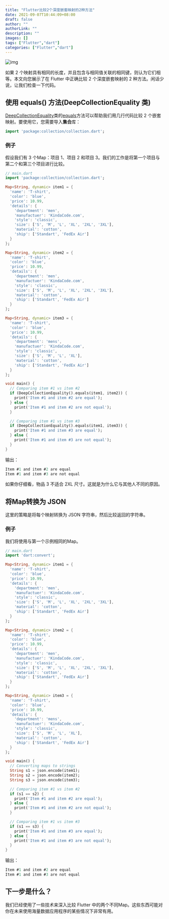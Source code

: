 ```yaml
---
title: "Flutter比较2个深度嵌套映射的2种方法"
date: 2021-09-07T10:44:09+08:00
draft: false
author: ""
authorLink: ""
description: ""
images: []
tags: ["Flutter","dart"]
categories: ["Flutter","dart"]
---
```


![img](https://luckly007.oss-cn-beijing.aliyuncs.com/image/Flutter.jpeg)

如果 2 个映射具有相同的长度，并且包含与相同值关联的相同键，则认为它们相等。本文向您展示了在 Flutter 中正确比较 2 个深度嵌套映射的 2 种方法。闲话少说，让我们检查一下代码。



## 使用 equals() 方法(DeepCollectionEquality 类)

[DeepCollectionEquality](https://api.flutter.dev/flutter/package-collection_collection/DeepCollectionEquality-class.html)类的[equals](https://api.flutter.dev/flutter/package-collection_collection/DeepCollectionEquality/equals.html)方法可以帮助我们用几行代码比较 2 个嵌套映射。要使用它，您需要导入**集合**库：

```dart
import 'package:collection/collection.dart';
```

### **例子**

假设我们有 3 个Map：项目 1、项目 2 和项目 3。我们的工作是将第一个项目与第二个和第三个项目进行比较。

```dart
// main.dart
import 'package:collection/collection.dart';

Map<String, dynamic> item1 = {
  'name': 'T-shirt',
  'color': 'blue',
  'price': 10.99,
  'details': {
    'department': 'men',
    'manufactuer': 'KindaCode.com',
    'style': 'classic',
    'size': ['S', 'M', 'L', 'XL', '2XL', '3XL'],
    'material': 'cotton',
    'ship': ['Standart', 'FedEx Air']
  }
};

Map<String, dynamic> item2 = {
  'name': 'T-shirt',
  'color': 'blue',
  'price': 10.99,
  'details': {
    'department': 'men',
    'manufactuer': 'KindaCode.com',
    'style': 'classic',
    'size': ['S', 'M', 'L', 'XL', '2XL', '3XL'],
    'material': 'cotton',
    'ship': ['Standart', 'FedEx Air']
  }
};

Map<String, dynamic> item3 = {
  'name': 'T-shirt',
  'color': 'blue',
  'price': 10.99,
  'details': {
    'department': 'mens',
    'manufactuer': 'KindaCode.com',
    'style': 'classic',
    'size': ['S', 'M', 'L', 'XL'],
    'material': 'cotton',
    'ship': ['Standart', 'FedEx Air']
  }
};

void main() {
  // Comparing item #1 vs item #2
  if (DeepCollectionEquality().equals(item1, item2)) {
    print('Item #1 and item #2 are equal');
  } else {
    print('Item #1 and item #2 are not equal');
  }

  // Comparing item #1 vs item #3
  if (DeepCollectionEquality().equals(item1, item3)) {
    print('Item #1 and item #3 are equal');
  } else {
    print('Item #1 and item #3 are not equal');
  }
}
```

输出：

```dart
Item #1 and item #2 are equal
Item #1 and item #3 are not equal
```

如果你仔细看，物品 3 不适合 2XL 尺寸。这就是为什么它与其他人不同的原因。

## 将Map转换为 JSON

这里的策略是将每个映射转换为 JSON 字符串，然后比较返回的字符串。

### **例子**

我们将使用与第一个示例相同的Map。

```dart
// main.dart
import 'dart:convert';

Map<String, dynamic> item1 = {
  'name': 'T-shirt',
  'color': 'blue',
  'price': 10.99,
  'details': {
    'department': 'men',
    'manufactuer': 'KindaCode.com',
    'style': 'classic',
    'size': ['S', 'M', 'L', 'XL', '2XL', '3XL'],
    'material': 'cotton',
    'ship': ['Standart', 'FedEx Air']
  }
};

Map<String, dynamic> item2 = {
  'name': 'T-shirt',
  'color': 'blue',
  'price': 10.99,
  'details': {
    'department': 'men',
    'manufactuer': 'KindaCode.com',
    'style': 'classic',
    'size': ['S', 'M', 'L', 'XL', '2XL', '3XL'],
    'material': 'cotton',
    'ship': ['Standart', 'FedEx Air']
  }
};

Map<String, dynamic> item3 = {
  'name': 'T-shirt',
  'color': 'blue',
  'price': 10.99,
  'details': {
    'department': 'mens',
    'manufactuer': 'KindaCode.com',
    'style': 'classic',
    'size': ['S', 'M', 'L', 'XL'],
    'material': 'cotton',
    'ship': ['Standart', 'FedEx Air']
  }
};

void main() {
  // Converting maps to strings
  String s1 = json.encode(item1);
  String s2 = json.encode(item2);
  String s3 = json.encode(item3);

  // Comparing item #1 vs item #2
  if (s1 == s2) {
    print('Item #1 and item #2 are equal');
  } else {
    print('Item #1 and item #2 are not equal');
  }

  // Comparing item #1 vs item #3
  if (s1 == s3) {
    print('Item #1 and item #3 are equal');
  } else {
    print('Item #1 and item #3 are not equal');
  }
}
```

输出：

```dart
Item #1 and item #2 are equal
Item #1 and item #3 are not equal
```

## 下一步是什么？

  

我们已经使用了一些技术来深入比较 Flutter 中的两个不同Map。这些东西可能对你在未来使用海量数据应用程序的某些情况下非常有用。
